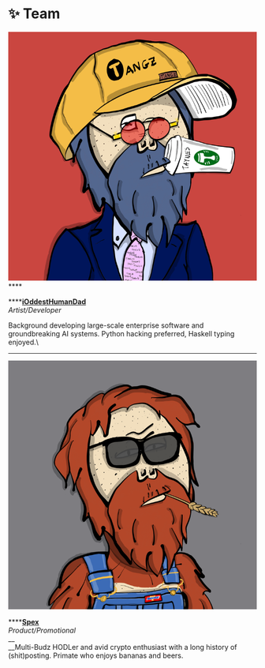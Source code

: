 # ✨ Team

![](<../.gitbook/assets/image (1).png>)****

****[**iOddestHumanDad**](https://twitter.com/ioddesthumandad)\
_Artist/Developer_

Background developing large-scale enterprise software and groundbreaking AI systems. Python hacking preferred, Haskell typing enjoyed.\
****

****![](../.gitbook/assets/image.png)****

****[**Spex**](https://twitter.com/wildspex)\
_Product/Promotional_\
__\
__Multi-Budz HODLer and avid crypto enthusiast with a long history of (shit)posting. Primate who enjoys bananas and beers.
